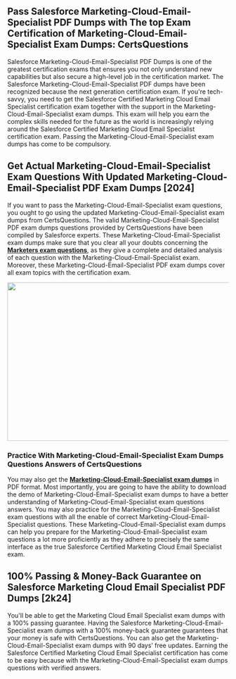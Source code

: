 <h2>Pass Salesforce Marketing-Cloud-Email-Specialist PDF Dumps with The top Exam Certification of Marketing-Cloud-Email-Specialist Exam Dumps: CertsQuestions</h2>
<p>Salesforce Marketing-Cloud-Email-Specialist PDF Dumps is one of the greatest certification exams that ensures you not only understand new capabilities but also secure a high-level job in the certification market. The Salesforce Marketing-Cloud-Email-Specialist PDF dumps have been recognized because the next generation certification exam. If you're tech-savvy, you need to get the Salesforce Certified Marketing Cloud Email Specialist certification exam together with the support in the Marketing-Cloud-Email-Specialist exam dumps. This exam will help you earn the complex skills needed for the future as the world is increasingly relying around the Salesforce Certified Marketing Cloud Email Specialist certification exam. Passing the Marketing-Cloud-Email-Specialist exam dumps has come to be compulsory.</p>
<h2>Get Actual Marketing-Cloud-Email-Specialist Exam Questions With Updated Marketing-Cloud-Email-Specialist PDF Exam Dumps [2024]</h2>
<p>If you want to pass the Marketing-Cloud-Email-Specialist exam questions, you ought to go using the updated Marketing-Cloud-Email-Specialist exam dumps from CertsQuestions. The valid Marketing-Cloud-Email-Specialist PDF exam dumps questions provided by CertsQuestions have been compiled by Salesforce experts. These Marketing-Cloud-Email-Specialist exam dumps make sure that you clear all your doubts concerning the <strong><a href="https://www.certsquestions.com/marketers-certification.html">Marketers exam questions</a></strong>, as they give a complete and detailed analysis of each question with the Marketing-Cloud-Email-Specialist exam. Moreover, these Marketing-Cloud-Email-Specialist PDF exam dumps cover all exam topics with the certification exam.</p>
<p><img style="display: block; margin-left: auto; margin-right: auto;" src="https://i.imgur.com/53zZ4Bb.png" alt="" width="720" height="360" /></p>
<h3>Practice With Marketing-Cloud-Email-Specialist Exam Dumps Questions Answers of CertsQuestions</h3>
<p>You may also get the <a href="https://www.certsquestions.com/Marketing-Cloud-Email-Specialist-pdf-dumps.html"><strong>Marketing-Cloud-Email-Specialist exam dumps</strong></a> in PDF format. Most importantly, you are going to have the ability to download the demo of Marketing-Cloud-Email-Specialist exam dumps to have a better understanding of Marketing-Cloud-Email-Specialist exam questions answers. You may also practice for the Marketing-Cloud-Email-Specialist exam questions with all the enable of correct Marketing-Cloud-Email-Specialist questions. These Marketing-Cloud-Email-Specialist exam dumps can help you prepare for the Marketing-Cloud-Email-Specialist exam questions a lot more proficiently as they adhere to precisely the same interface as the true Salesforce Certified Marketing Cloud Email Specialist exam.</p>
<h2>100% Passing &amp; Money-Back Guarantee on Salesforce Marketing Cloud Email Specialist PDF Dumps [2k24]</h2>
<p>You'll be able to get the Marketing Cloud Email Specialist exam dumps with a 100% passing guarantee. Having the Salesforce Marketing-Cloud-Email-Specialist exam dumps with a 100% money-back guarantee guarantees that your money is safe with CertsQuestions. You can also get the Marketing-Cloud-Email-Specialist exam dumps with 90 days&rsquo; free updates. Earning the Salesforce Certified Marketing Cloud Email Specialist certification has come to be easy because with the Marketing-Cloud-Email-Specialist exam dumps questions with verified answers.</p>
